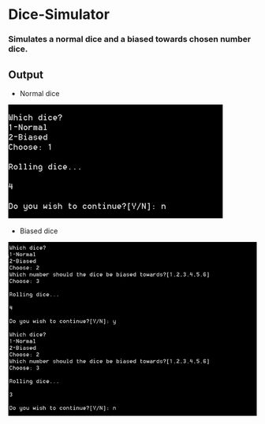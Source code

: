 # Dice-Simulator
### Simulates a normal dice and a biased towards chosen number dice.
## Output
* Normal dice

![image](/static/output1.png)
* Biased dice

![image2](/static/output2.png)
